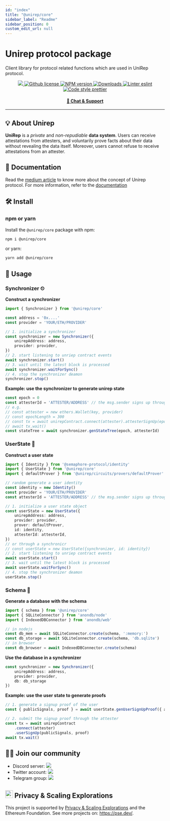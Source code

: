 ```yaml
---
id: "index"
title: "@unirep/core"
sidebar_label: "Readme"
sidebar_position: 0
custom_edit_url: null
---
```


# Unirep protocol package

Client library for protocol related functions which are used in UniRep protocol.

<p align="center">
    <a href="https://github.com/unirep/unirep">
        <img src="https://img.shields.io/badge/project-unirep-blue.svg?style=flat-square" />
    </a>
    <a href="https://github.com/unirep/unirep/blob/master/LICENSE">
        <img alt="Github license" src="https://img.shields.io/github/license/unirep/unirep.svg?style=flat-square" />
    </a>
    <a href="https://www.npmjs.com/package/@unirep/core">
        <img alt="NPM version" src="https://img.shields.io/npm/v/@unirep/core?style=flat-square" />
    </a>
    <a href="https://npmjs.org/package/@unirep/core">
        <img alt="Downloads" src="https://img.shields.io/npm/dm/@unirep/core.svg?style=flat-square" />
    </a>
    <a href="https://eslint.org/">
        <img alt="Linter eslint" src="https://img.shields.io/badge/linter-eslint-8080f2?style=flat-square&logo=eslint" />
    </a>
    <a href="https://prettier.io/">
        <img alt="Code style prettier" src="https://img.shields.io/badge/code%20style-prettier-f8bc45?style=flat-square&logo=prettier" />
    </a>
</p>

<div align="center">
    <h4>
        <a href="https://discord.gg/VzMMDJmYc5">
            🤖 Chat &amp; Support
        </a>
    </h4>
</div>

---

## 💡 About Unirep
**UniRep** is a *private* and *non-repudiable* **data system**. Users can receive attestations from attesters, and voluntarily prove facts about their data without revealing the data itself. Moreover, users cannot refuse to receive attestations from an attester.

## 📘 Documentation

Read the [medium article](https://medium.com/privacy-scaling-explorations/unirep-a-private-and-non-repudiable-reputation-system-7fb5c6478549) to know more about the concept of Unirep protocol.
For more information, refer to the [documentation](https://developer.unirep.io/)

## 🛠 Install

### npm or yarn

Install the `@unirep/core` package with npm:

```bash
npm i @unirep/core
```

or yarn:

```bash
yarn add @unirep/core
```

## 📔 Usage

### Synchronizer ⏲

**Construct a synchronizer**
```typescript
import { Synchronizer } from '@unirep/core'

const address = '0x....'
const provider = 'YOUR/ETH/PROVIDER'

// 1. initialize a synchronizer
const synchronizer = new Synchronizer({
    unirepAddress: address,
    provider: provider,
})
// 2. start listening to unriep contract events
await synchronizer.start()
// 3. wait until the latest block is processed
await synchronizer.waitForSync()
// 4. stop the synchronizer deamon
synchronizer.stop()
```

**Example: use the synchronizer to generate unirep state**
```typescript
const epoch = 0
const attesterId = 'ATTESTER/ADDRESS' // the msg.sender signs up through `attesterSignUp()`
// e.g.
// const attester = new ethers.Wallet(key, provider)
// const epochLength = 300
// const tx = await unirepContract.connect(attester).attesterSignUp(epochLength)
// await tx.wait()
const stateTree = await synchronizer.genStateTree(epoch, attesterId)
```

### UserState 👤

**Construct a user state**
```typescript
import { Identity } from '@semaphore-protocol/identity'
import { UserState } from '@unirep/core'
import { defaultProver } from '@unirep/circuits/provers/defaultProver'

// random generate a user identity
const identity = new Identity()
const provider = 'YOUR/ETH/PROVIDER'
const attesterId = 'ATTESTER/ADDRESS' // the msg.sender signs up through `attesterSignUp()`

// 1. initialize a user state object
const userState = new UserState({
    unirepAddress: address,
    provider: provider,
    prover: defaultProver,
    id: identity,
    attesterId: attesterId,
})
// or through a synchronicr
// const userState = new UserState({synchronizer, id: identity})
// 2. start listening to unriep contract events
await userState.start()
// 3. wait until the latest block is processed
await userState.waitForSync()
// 4. stop the synchronizer deamon
userState.stop()
```

### Schema 📁

**Generate a database with the schema**
```typescript
import { schema } from '@unirep/core'
import { SQLiteConnector } from 'anondb/node'
import { IndexedDBConnector } from 'anondb/web'

// in nodejs
const db_mem = await SQLiteConnector.create(schema, ':memory:')
const db_storage = await SQLiteConnector.create(schema, 'db.sqlite')
// in browser
const db_browser = await IndexedDBConnector.create(schema)
```

**Use the database in a synchronizer**
```typescript
const synchronizer = new Synchronizer({
    unirepAddress: address,
    provider: provider,
    db: db_storage
})
```

**Example: use the user state to generate proofs**
```typescript
// 1. generate a signup proof of the user
const { publicSignals, proof } = await userState.genUserSignUpProof({ attesterId: attester.address })

// 2. submit the signup proof through the attester
const tx = await unirepContract
    .connect(attester)
    .userSignUp(publicSignals, proof)
await tx.wait()
```

## 🙌🏻 Join our community
- Discord server: <a href="https://discord.gg/VzMMDJmYc5"><img src="https://img.shields.io/discord/931582072152281188?label=Discord&style=flat-square&logo=discord" /></a>
- Twitter account: <a href="https://twitter.com/UniRep_Protocol"><img src="https://img.shields.io/twitter/follow/UniRep_Protocol?style=flat-square&logo=twitter" /></a>
- Telegram group: <a href="https://t.me/unirep"><img src="https://img.shields.io/badge/telegram-@unirep-blue.svg?style=flat-square&logo=telegram" /></a>

## <img height="24" src="https://pse.dev/_next/static/media/header-logo.16312102.svg" /> Privacy & Scaling Explorations

This project is supported by [Privacy & Scaling Explorations](https://github.com/privacy-scaling-explorations) and the Ethereum Foundation.
See more projects on: https://pse.dev/.
